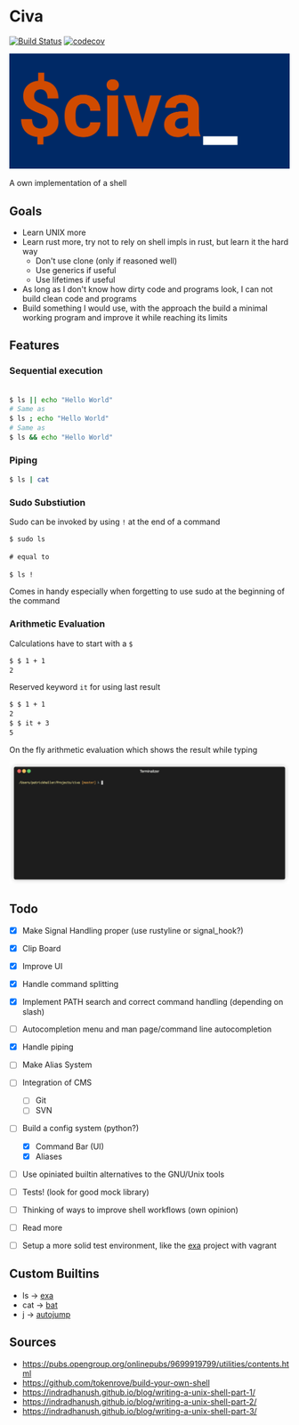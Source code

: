 # Civa
[![Build Status](https://img.shields.io/endpoint.svg?url=https%3A%2F%2Factions-badge.atrox.dev%2FHallerPatrick%2Fciva%2Fbadge&style=flat)](https://actions-badge.atrox.dev/HallerPatrick/civa/goto)
[![codecov](https://codecov.io/gh/HallerPatrick/civa/branch/master/graph/badge.svg)](https://codecov.io/gh/HallerPatrick/civa)

<p align="center">
  <img src="res/civa_logo.png"/>
</p>

A own implementation of a shell

## Goals

* Learn UNIX more
* Learn rust more, try not to rely on shell impls in rust, but learn it the hard way
    * Don't use clone (only if reasoned well)
    * Use generics if useful
    * Use lifetimes if useful
* As long as I don't know how dirty code and programs look, I can not build clean code and programs
* Build something I would use, with the approach the build a minimal working program
  and improve it while reaching its limits



## Features

### Sequential execution

```bash

$ ls || echo "Hello World"
# Same as
$ ls ; echo "Hello World"
# Same as
$ ls && echo "Hello World"

```

### Piping

```bash
$ ls | cat
```


### Sudo Substiution

Sudo can be invoked by using `!` at the end of a command

```
$ sudo ls

# equal to

$ ls !

```

Comes in handy especially when forgetting to use sudo at the beginning of the command

### Arithmetic Evaluation

Calculations have to start with a ```$```

```bash
$ $ 1 + 1
2
```

Reserved keyword ```it``` for using last result

```bash
$ $ 1 + 1
2
$ $ it + 3
5
```

On the fly arithmetic evaluation which shows the result while typing

![Arithmetic Evaluation](./res/arith.gif)

## Todo

- [x] Make Signal Handling proper (use rustyline or signal_hook?)
- [x] Clip Board
- [x] Improve UI
- [x] Handle command splitting
- [x] Implement PATH search and correct command handling (depending on slash)
- [ ] Autocompletion menu and man page/command line autocompletion
- [x] Handle piping
- [ ] Make Alias System
- [ ] Integration of CMS
  - [ ] Git
  - [ ] SVN
- [ ] Build a config system (python?)
  - [x] Command Bar (UI)
  - [x] Aliases
- [ ] Use opiniated builtin alternatives to the GNU/Unix tools
- [ ] Tests! (look for good mock library)
- [ ] Thinking of ways to improve shell workflows (own opinion)
- [ ] Read more
- [ ] Setup a more solid test environment, like the [exa](https://github.com/ogham/exa) project with vagrant


## Custom Builtins

* ls -> [exa](https://github.com/ogham/exa)
* cat -> [bat](https://github.com/sharkdp/bat)
* j -> [autojump](https://github.com/wting/autojump)


## Sources

* https://pubs.opengroup.org/onlinepubs/9699919799/utilities/contents.html
* https://github.com/tokenrove/build-your-own-shell
* https://indradhanush.github.io/blog/writing-a-unix-shell-part-1/
* https://indradhanush.github.io/blog/writing-a-unix-shell-part-2/
* https://indradhanush.github.io/blog/writing-a-unix-shell-part-3/
